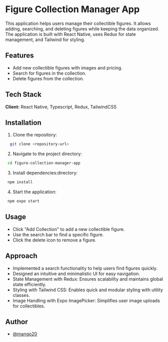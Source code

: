 # Figure Collection Manager App

This application helps users manage their collectible figures. It allows adding, searching, and deleting figures while keeping the data organized. The application is built with React Native, uses Redux for state management, and Tailwind for styling.

## Features

- Add new collectible figures with images and pricing.
- Search for figures in the collection.
- Delete figures from the collection.

## Tech Stack

**Client:** React Native, Typescript, Redux, TailwindCSS

## Installation

1. Clone the repository:

```bash
  git clone <repository-url>
```

2. Navigate to the project directory:

```bash
 cd figure-collection-manager-app
```

3. Install dependencies:directory:

```bash
 npm install
```

4. Start the application:

```bash
 npm expo start
```

## Usage

- Click "Add Collection" to add a new collectible figure.
- Use the search bar to find a specific figure.
- Click the delete icon to remove a figure.

## Approach

- Implemented a search functionality to help users find figures quickly.
- Designed an intuitive and minimalistic UI for easy navigation.
- State Management with Redux: Ensures scalability and maintains global state efficiently.
- Styling with Tailwind CSS: Enables quick and modular styling with utility classes.
- Image Handling with Expo ImagePicker: Simplifies user image uploads for collectibles.

## Author

- [@mango20](https://github.com/mango20/)
